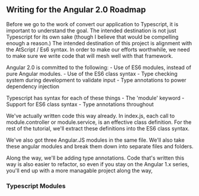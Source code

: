 ## Writing for the Angular 2.0 Roadmap

Before we go to the work of convert our application to Typescript, it is important to understand the goal. The intended destination is not
just Typescript for its own sake (though I believe that would be compelling enough a reason.) The intended destination of
this project is alignment with the AtScript / Es6 syntax. In order to make our efforts worthwhile, we need to make sure we write code that will mesh well with that framework. 

Angular 2.0 is committed to the following:
	- Use of ES6 modules, instead of pure Angular modules.
	- Use of the ES6 class syntax
	- Type checking system during development to validate input
	- Type annotations to power dependency injection

Typescript has syntax for each of these things
	- The 'module' keyword
	- Support for ES6 class syntax
	- Type annotations throughout

We've actually written code this way already. In index.js, each call to module.controller or module.service, is an effective class definition. For the rest of the tutorial, we'll extract these definitions into the ES6 class syntax.

We've also got three Angular.JS modules in the same file. We'll also take these angular modules and break them down into separate files and folders.

Along the way, we'll be adding type annotations. Code that's written this way is also easier to refactor, so even if you stay on the Angular 1.x series, you'll end up with a more managable project along the way,

### Typescript Modules

